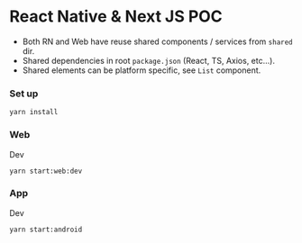 # React Native & Next JS POC

* Both RN and Web have reuse shared components / services from `shared` dir.
* Shared dependencies in root `package.json` (React, TS, Axios, etc...).
* Shared elements can be platform specific, see `List` component.

### Set up

`yarn install`

### Web

Dev

`yarn start:web:dev`

### App

Dev

`yarn start:android`
